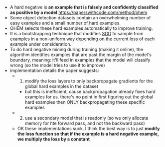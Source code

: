 - A hard negative is **an example that is falsely and confidently classified as positive by a model**
https://paperswithcode.com/method/ohem
- Some object detection datasets contain an overwhelming number of easy examples and a small number of hard examples.
- OHEM selects these hard examples automatically to improve training.
- It is a bootstrapping technique that modifies [SGD](https://paperswithcode.com/method/sgd) to sample from examples in a non-uniform way depending on the current loss of each example under consideration.
- To do hard negative mining during training (making it online), the algorithm identifies examples that are past the margin of the model's boundary, meaning: it'll feed in examples that the model will classify wrong (so the model tries to use it to improve)
- implementation details the paper suggests:
	- 1) modify the loss layers to only backpropagate gradients for the global hard examples in the dataset
		- but this is inefficient, cause backpropagation already fixes hard examples for us. there's no point in first figuring out the global hard examples then ONLY backpropagating these specific examples
	- 2) use a secondary model that is readonly (so we only allocate memory for hte forward pass, and not the backward pass)
	- OK these implementations suck. I think the best way is to just **modify the loss function so that if the example is a hard negative example, we multiply the loss by a constant**